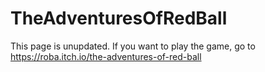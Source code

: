# TheAdventuresOfRedBall
This page is unupdated. If you want to play the game, go to https://roba.itch.io/the-adventures-of-red-ball
